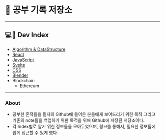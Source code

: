 
# 📙 공부 기록 저장소
---
## 💻📌 Dev Index
- [Algorithm & DataStructure](AOR/Dev-Index/Algorithm%20&%20DataStructure.md)
- [React](AOR/Dev-Index/React.md)
- [JavaScript](AOR/Dev-Index/JavaScript.md)
- [Svelte](AOR/Dev-Index/Svelte.md)
- [CSS](AOR/Dev-Index/CSS.md)
- [Blender](AOR/Dev-Index/Blender.md)
- Blockchain
	- Ethereum
---
### About
- 공부한 흔적들을 필자의 Github에 들어온 분들에게 보여드리기 위한 목적 그리고 기존의 note들을 백업하기 위한 목적을 위해 Github에 저장된 저장소이다.
- 각 Index별로 알기 위한 정보들을 모아두었으며, 링크를 통해서, 필요한 정보들에 쉽게 접근할 수 있게 했다.